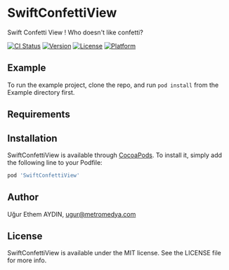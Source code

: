 # SwiftConfettiView

Swift Confetti View ! Who doesn't like confetti?

[![CI Status](https://img.shields.io/travis/ugurethemaydin/SwiftConfettiView.svg?style=flat)](https://travis-ci.org/ugurethemaydin/SwiftConfettiView)
[![Version](https://img.shields.io/cocoapods/v/SwiftConfettiView.svg?style=flat)](https://cocoapods.org/pods/SwiftConfettiView)
[![License](https://img.shields.io/cocoapods/l/SwiftConfettiView.svg?style=flat)](https://cocoapods.org/pods/SwiftConfettiView)
[![Platform](https://img.shields.io/cocoapods/p/SwiftConfettiView.svg?style=flat)](https://cocoapods.org/pods/SwiftConfettiView)

## Example

To run the example project, clone the repo, and run `pod install` from the
Example directory first.

## Requirements

## Installation

SwiftConfettiView is available through [CocoaPods](https://cocoapods.org). To
install it, simply add the following line to your Podfile:

```ruby
pod 'SwiftConfettiView'
```

## Author

Uğur Ethem AYDIN, ugur@metromedya.com

## License

SwiftConfettiView is available under the MIT license. See the LICENSE file for
more info.
